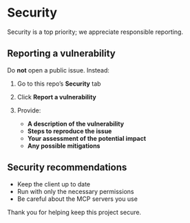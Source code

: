# Security

Security is a top priority; we appreciate responsible reporting.

## Reporting a vulnerability

Do **not** open a public issue. Instead:

1. Go to this repo’s **Security** tab
2. Click **Report a vulnerability**
3. Provide:

   * **A description of the vulnerability**
   * **Steps to reproduce the issue**
   * **Your assessment of the potential impact**
   * **Any possible mitigations**

## Security recommendations

* Keep the client up to date
* Run with only the necessary permissions
* Be careful about the MCP servers you use

Thank you for helping keep this project secure.
